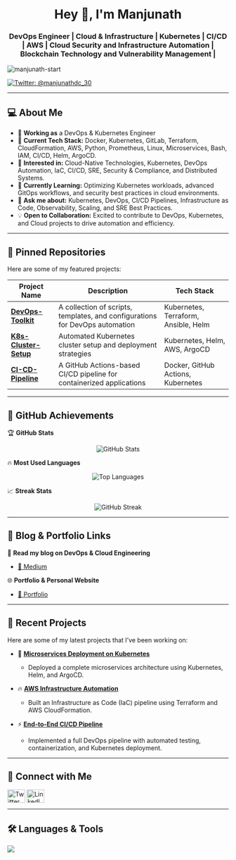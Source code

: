 <h1 align="center">Hey 👋, I'm Manjunath</h1>
<h3 align="center">DevOps Engineer | Cloud & Infrastructure | Kubernetes | CI/CD | AWS | Cloud Security and Infrastructure Automation | Blockchain Technology and Vulnerability Management |</h3>

<p align="left"> <img src="https://komarev.com/ghpvc/?username=manjunath-start&label=Profile%20views&color=0e75b6&style=flat" alt="manjunath-start" /> </p>

<p align="left"> 
  <a href="https://twitter.com/manjunathdc_30" target="blank">
    <img src="https://img.shields.io/twitter/follow/manjunathdc_30?logo=twitter&style=for-the-badge" alt="Twitter: @manjunathdc_30" />
  </a>
</p>

---

## :computer: About Me
- 💼 **Working as** a DevOps & Kubernetes Engineer
- 🚀 **Current Tech Stack:** Docker, Kubernetes, GitLab, Terraform, CloudFormation, AWS, Python, Prometheus, Linux, Microservices, Bash, IAM, CI/CD, Helm, ArgoCD.
- 👀 **Interested in:** Cloud-Native Technologies, Kubernetes, DevOps Automation, IaC, CI/CD, SRE, Security & Compliance, and Distributed Systems.
- 🌱 **Currently Learning:** Optimizing Kubernetes workloads, advanced GitOps workflows, and security best practices in cloud environments.
- 💬 **Ask me about:** Kubernetes, DevOps, CI/CD Pipelines, Infrastructure as Code, Observability, Scaling, and SRE Best Practices.
- 💡 **Open to Collaboration:** Excited to contribute to DevOps, Kubernetes, and Cloud projects to drive automation and efficiency.

---

## 📌 Pinned Repositories  
Here are some of my featured projects:

| Project Name  | Description  | Tech Stack |
|--------------|-------------|------------|
| [**DevOps-Toolkit**](https://github.com/manjunath-start/DevOps-Toolkit) | A collection of scripts, templates, and configurations for DevOps automation | Kubernetes, Terraform, Ansible, Helm |
| [**K8s-Cluster-Setup**](https://github.com/manjunath-start/K8s-Cluster-Setup) | Automated Kubernetes cluster setup and deployment strategies | Kubernetes, Helm, AWS, ArgoCD |
| [**CI-CD-Pipeline**](https://github.com/manjunath-start/devops-build-task) | A GitHub Actions-based CI/CD pipeline for containerized applications | Docker, GitHub Actions, Kubernetes |

---

## 🎯 GitHub Achievements  

🏆 **GitHub Stats**  
<p align="center">
  <img src="https://github-readme-stats.vercel.app/api?username=manjunath-start&show_icons=true&theme=dark&hide_border=true" alt="GitHub Stats" />
</p>

🔥 **Most Used Languages**  
<p align="center">
  <img src="https://github-readme-stats.vercel.app/api/top-langs/?username=manjunath-start&layout=compact&theme=dark&hide_border=true" alt="Top Languages" />
</p>

📈 **Streak Stats**  
<p align="center">
  <img src="https://github-readme-streak-stats.herokuapp.com/?user=manjunath-start&theme=dark&hide_border=true" alt="GitHub Streak" />
</p>

---

## 📜 Blog & Portfolio Links  
📖 **Read my blog on DevOps & Cloud Engineering**  
- [🔗 Medium](https://medium.com/@manjunath-dc)  


🌐 **Portfolio & Personal Website**  
- [🔗 Portfolio](https://manjunath-start.dev)  

---

## 🚀 Recent Projects  
Here are some of my latest projects that I’ve been working on:

- 🔧 **[Microservices Deployment on Kubernetes](https://github.com/manjunath-start/Microservices-K8s)**  
  - Deployed a complete microservices architecture using Kubernetes, Helm, and ArgoCD.

- 🔥 **[AWS Infrastructure Automation](https://github.com/manjunath-start/AWS-IaC)**  
  - Built an Infrastructure as Code (IaC) pipeline using Terraform and AWS CloudFormation.

- ⚡ **[End-to-End CI/CD Pipeline](https://github.com/manjunath-start/devops-build-task)**  
  - Implemented a full DevOps pipeline with automated testing, containerization, and Kubernetes deployment.

---

## 🔗 Connect with Me  
<p align="left">
<a href="https://twitter.com/manjunathdc_30" target="blank"><img align="center" src="https://raw.githubusercontent.com/rahuldkjain/github-profile-readme-generator/master/src/images/icons/Social/twitter.svg" alt="Twitter" height="30" width="40"/></a>
<a href="https://linkedin.com/in/manjunath-start" target="blank"><img align="center" src="https://raw.githubusercontent.com/rahuldkjain/github-profile-readme-generator/master/src/images/icons/Social/linked-in-alt.svg" alt="LinkedIn" height="30" width="40"/></a>
</p>

---

## 🛠 Languages & Tools  
<p align="left">
  <a href="https://skillicons.dev">
    <img src="https://skillicons.dev/icons?i=docker,kubernetes,terraform,aws,gcp,gitlab,githubactions,linux,bash,py,go,prometheus,grafana,nginx,helm" />
  </a>
</p>
